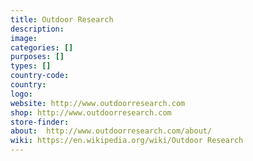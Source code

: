```yaml
---
title: Outdoor Research
description:
image:
categories: []
purposes: []
types: []
country-code:
country:
logo:
website: http://www.outdoorresearch.com
shop: http://www.outdoorresearch.com
store-finder:
about:  http://www.outdoorresearch.com/about/
wiki: https://en.wikipedia.org/wiki/Outdoor Research
---
```


